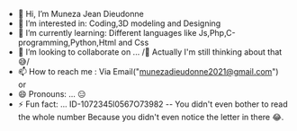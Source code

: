 - 👋 Hi, I’m Muneza Jean Dieudonne
- 👀 I’m interested in: Coding,3D modeling and Designing
- 🌱 I’m currently learning: Different languages like Js,Php,C-programming,Python,Html and Css
- 💞️ I’m looking to collaborate on ... /🫤 Actually I'm still thinking about that 😅/
- 📫 How to reach me : Via Email("munezadieudonne2021@gmail.com") or 
- 😄 Pronouns: ... 😑
- ⚡ Fun fact: ... ID-1072345l0567O73982 -- You didn't even bother to read the whole number Because you didn't even notice the letter in there 😂.

<!---
Dieudonne000/Dieudonne000 is a ✨ special ✨ repository because its `README.md` (this file) appears on your GitHub profile.
You can click the Preview link to take a look at your changes.
--->
